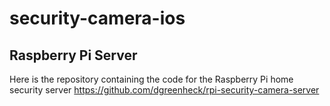 # security-camera-ios

## Raspberry Pi Server
Here is the repository containing the code for the Raspberry Pi home security server
https://github.com/dgreenheck/rpi-security-camera-server
